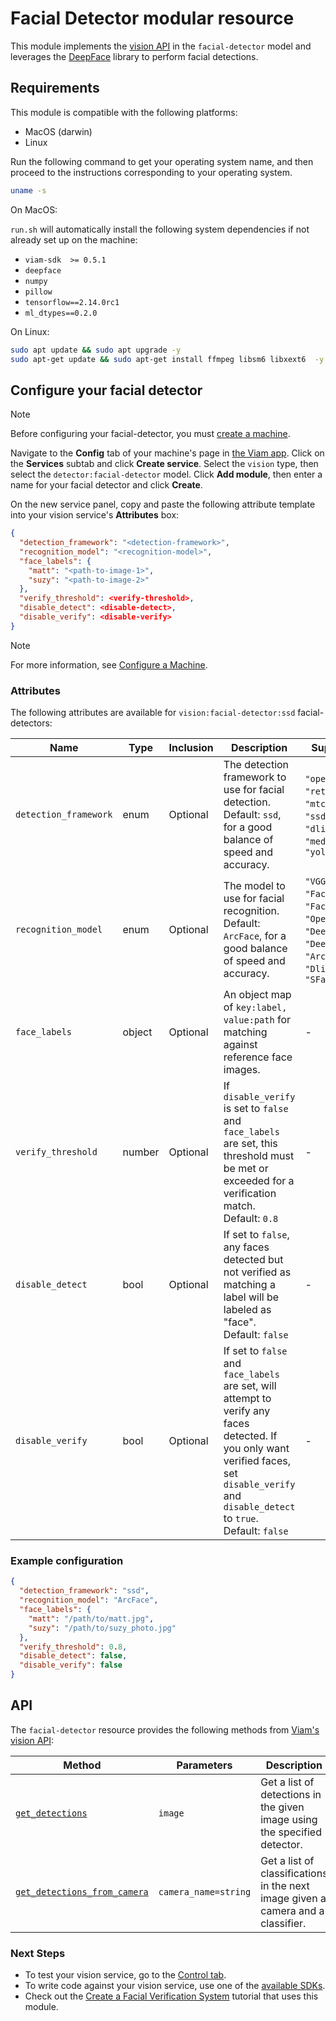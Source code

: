 # Facial Detector modular resource

This module implements the [vision API](https://python.viam.dev/autoapi/viam/services/vision/client/index.html) in the `facial-detector` model and leverages the [DeepFace](https://github.com/serengil/deepface) library to perform facial detections.

## Requirements

This module is compatible with the following platforms:

- MacOS (darwin)
- Linux

Run the following command to get your operating system name, and then proceed to the instructions corresponding to your operating system.

```bash
uname -s
```

On MacOS:

`run.sh` will automatically install the following system dependencies if not already set up on the machine:

- `viam-sdk  >= 0.5.1`
- `deepface`
- `numpy`
- `pillow`
- `tensorflow==2.14.0rc1`
- `ml_dtypes==0.2.0`

On Linux:

``` bash
sudo apt update && sudo apt upgrade -y
sudo apt-get update && sudo apt-get install ffmpeg libsm6 libxext6  -y
```

## Configure your facial detector

> [!NOTE]
> Before configuring your facial-detector, you must [create a machine](https://docs.viam.com/manage/fleet/machines/#add-a-new-machine).

Navigate to the **Config** tab of your machine's page in [the Viam app](https://app.viam.com/).
Click on the **Services** subtab and click **Create service**.
Select the `vision` type, then select the `detector:facial-detector` model. 
Click **Add module**, then enter a name for your facial detector and click **Create**.

On the new service panel, copy and paste the following attribute template into your vision service's **Attributes** box:

```json 
{
  "detection_framework": "<detection-framework>",
  "recognition_model": "<recognition-model>",
  "face_labels": {
    "matt": "<path-to-image-1>",
    "suzy": "<path-to-image-2>"
  },
  "verify_threshold": <verify-threshold>,
  "disable_detect": <disable-detect>,
  "disable_verify": <disable-verify>
}
```

> [!NOTE]
> For more information, see [Configure a Machine](https://docs.viam.com/manage/configuration/).

### Attributes 

The following attributes are available for `vision:facial-detector:ssd` facial-detectors:

| Name   | Type | Inclusion | Description| Supported |
|--------|-------|----------|------------|-----------|
| `detection_framework` | enum | Optional| The detection framework to use for facial detection.<br> Default: `ssd`, for a good balance of speed and accuracy. | `"opencv"`, `"retinaface"`, `"mtcnn"`, `"ssd"`, `"dlib"`, `"mediapipe"`, `"yolov8"` |
| `recognition_model` | enum | Optional| The model to use for facial recognition.<br> Default: `ArcFace`, for a good balance of speed and accuracy.| `"VGG-Face"`, `"Facenet"`, `"Facenet512"`, `"OpenFace"`, `"DeepFace"`, `"DeepID"`, `"ArcFace"`, `"Dlib"`, `"SFace"` |                     |
| `face_labels` | object  | Optional | An object map of `key:label, value:path` for matching against reference face images. | - |
| `verify_threshold` | number  | Optional | If `disable_verify` is set to `false` and `face_labels` are set, this threshold must be met or exceeded for a verification match.<br> Default: `0.8` | - |
| `disable_detect` | bool | Optional| If set to `false`, any faces detected but not verified as matching a label will be labeled as "face".<br> Default: `false` | - |
| `disable_verify` | bool | Optional | If set to `false` and `face_labels` are set, will attempt to verify any faces detected. If you only want verified faces, set `disable_verify` and `disable_detect` to `true`.<br> Default: `false` | - |


### Example configuration 

```json
{
  "detection_framework": "ssd",
  "recognition_model": "ArcFace",
  "face_labels": {
    "matt": "/path/to/matt.jpg",
    "suzy": "/path/to/suzy_photo.jpg"
  },
  "verify_threshold": 0.8,
  "disable_detect": false,
  "disable_verify": false
}
```

## API

The `facial-detector` resource provides the following methods from [Viam's vision API](https://python.viam.dev/autoapi/viam/services/vision/client/index.html):

| Method   | Parameters | Description |
|--------|-------|----------|
| [`get_detections`](https://python.viam.dev/autoapi/viam/services/vision/client/index.html#viam.services.vision.client.VisionClient.get_detections) | `image` | Get a list of detections in the given image using the specified detector.|
 | [`get_detections_from_camera`](https://python.viam.dev/autoapi/viam/services/vision/client/index.html#viam.services.vision.client.VisionClient.get_classifications_from_camera) | `camera_name=string` | Get a list of classifications in the next image given a camera and a classifier.|

### Next Steps

- To test your vision service, go to the [Control tab](https://docs.viam.com/fleet/machines/#control).
- To write code against your vision service, use one of the [available SDKs](https://docs.viam.com/program/).
- Check out the [Create a Facial Verification System](https://docs.viam.com/tutorials/projects/verification-system/#configure-a-verification-system) tutorial that uses this module.
